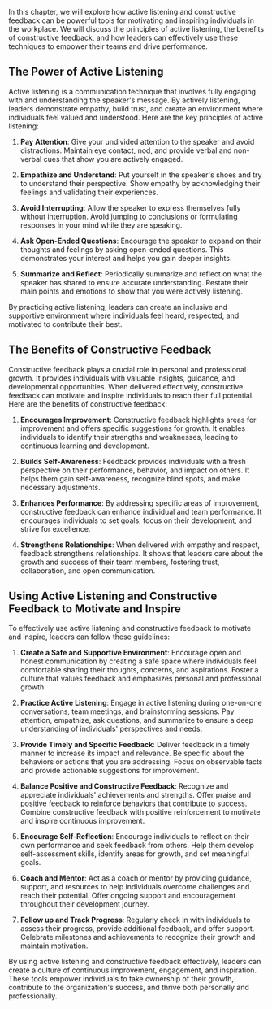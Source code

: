 
In this chapter, we will explore how active listening and constructive feedback can be powerful tools for motivating and inspiring individuals in the workplace. We will discuss the principles of active listening, the benefits of constructive feedback, and how leaders can effectively use these techniques to empower their teams and drive performance.

## The Power of Active Listening

Active listening is a communication technique that involves fully engaging with and understanding the speaker's message. By actively listening, leaders demonstrate empathy, build trust, and create an environment where individuals feel valued and understood. Here are the key principles of active listening:

1. **Pay Attention**: Give your undivided attention to the speaker and avoid distractions. Maintain eye contact, nod, and provide verbal and non-verbal cues that show you are actively engaged.
    
2. **Empathize and Understand**: Put yourself in the speaker's shoes and try to understand their perspective. Show empathy by acknowledging their feelings and validating their experiences.
    
3. **Avoid Interrupting**: Allow the speaker to express themselves fully without interruption. Avoid jumping to conclusions or formulating responses in your mind while they are speaking.
    
4. **Ask Open-Ended Questions**: Encourage the speaker to expand on their thoughts and feelings by asking open-ended questions. This demonstrates your interest and helps you gain deeper insights.
    
5. **Summarize and Reflect**: Periodically summarize and reflect on what the speaker has shared to ensure accurate understanding. Restate their main points and emotions to show that you were actively listening.
    

By practicing active listening, leaders can create an inclusive and supportive environment where individuals feel heard, respected, and motivated to contribute their best.

## The Benefits of Constructive Feedback

Constructive feedback plays a crucial role in personal and professional growth. It provides individuals with valuable insights, guidance, and developmental opportunities. When delivered effectively, constructive feedback can motivate and inspire individuals to reach their full potential. Here are the benefits of constructive feedback:

1. **Encourages Improvement**: Constructive feedback highlights areas for improvement and offers specific suggestions for growth. It enables individuals to identify their strengths and weaknesses, leading to continuous learning and development.
    
2. **Builds Self-Awareness**: Feedback provides individuals with a fresh perspective on their performance, behavior, and impact on others. It helps them gain self-awareness, recognize blind spots, and make necessary adjustments.
    
3. **Enhances Performance**: By addressing specific areas of improvement, constructive feedback can enhance individual and team performance. It encourages individuals to set goals, focus on their development, and strive for excellence.
    
4. **Strengthens Relationships**: When delivered with empathy and respect, feedback strengthens relationships. It shows that leaders care about the growth and success of their team members, fostering trust, collaboration, and open communication.
    

## Using Active Listening and Constructive Feedback to Motivate and Inspire

To effectively use active listening and constructive feedback to motivate and inspire, leaders can follow these guidelines:

1. **Create a Safe and Supportive Environment**: Encourage open and honest communication by creating a safe space where individuals feel comfortable sharing their thoughts, concerns, and aspirations. Foster a culture that values feedback and emphasizes personal and professional growth.
    
2. **Practice Active Listening**: Engage in active listening during one-on-one conversations, team meetings, and brainstorming sessions. Pay attention, empathize, ask questions, and summarize to ensure a deep understanding of individuals' perspectives and needs.
    
3. **Provide Timely and Specific Feedback**: Deliver feedback in a timely manner to increase its impact and relevance. Be specific about the behaviors or actions that you are addressing. Focus on observable facts and provide actionable suggestions for improvement.
    
4. **Balance Positive and Constructive Feedback**: Recognize and appreciate individuals' achievements and strengths. Offer praise and positive feedback to reinforce behaviors that contribute to success. Combine constructive feedback with positive reinforcement to motivate and inspire continuous improvement.
    
5. **Encourage Self-Reflection**: Encourage individuals to reflect on their own performance and seek feedback from others. Help them develop self-assessment skills, identify areas for growth, and set meaningful goals.
    
6. **Coach and Mentor**: Act as a coach or mentor by providing guidance, support, and resources to help individuals overcome challenges and reach their potential. Offer ongoing support and encouragement throughout their development journey.
    
7. **Follow up and Track Progress**: Regularly check in with individuals to assess their progress, provide additional feedback, and offer support. Celebrate milestones and achievements to recognize their growth and maintain motivation.
    

By using active listening and constructive feedback effectively, leaders can create a culture of continuous improvement, engagement, and inspiration. These tools empower individuals to take ownership of their growth, contribute to the organization's success, and thrive both personally and professionally.
